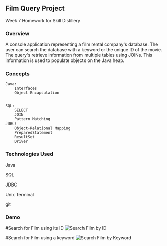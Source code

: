 ## Film Query Project

Week 7 Homework for Skill Distillery

### Overview

A console application representing a film rental company's database.  The user can search the database with a keyword or  the unique ID of the movie. The query's retrieve information from multiple tables using JOINs. This information is used to populate objects on the Java heap.


### Concepts

	Java:
		Interfaces
		Object Encapsulation
		
		
	SQL:
		SELECT
		JOIN
		Pattern Matching
	JDBC:
		Object-Relational Mapping
		PreparedStatement
		ResultSet
		Driver


### Technologies Used

Java

SQL

JDBC

Unix Terminal

git


### Demo 

#Search for Film using its ID
![Search Film by ID](<https://user-images.githubusercontent.com/55298338/71800878-819a2c80-3016-11ea-8dea-091963e427d7.png>)


#Search for Film using a keyword
![Search Film by Keyword](<https://user-images.githubusercontent.com/55298338/71801019-e5bcf080-3016-11ea-8e88-9d1526e50e82.png>)
